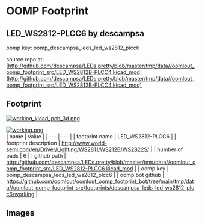 # OOMP Footprint  
## LED_WS2812-PLCC6  by descampsa  
  
oomp key: oomp_descampsa_leds_led_ws2812_plcc6  
  
source repo at: [http://github.com/descampsa/LEDs.pretty/blob/master/tmp/data//oomlout_oomp_footprint_src/LED_WS2812B-PLCC4.kicad_mod](http://github.com/descampsa/LEDs.pretty/blob/master/tmp/data//oomlout_oomp_footprint_src/LED_WS2812B-PLCC4.kicad_mod)  
## Footprint  
  
[![working_kicad_pcb_3d.png](working_kicad_pcb_3d_600.png)](working_kicad_pcb_3d.png)  
  
[![working.png](working_600.png)](working.png)  
| name | value | 
| --- | --- | 
| footprint name | LED_WS2812-PLCC6 | 
| footprint description | http://www.world-semi.com/en/Driver/Lighting/WS2811/WS212B/WS2822S/ | 
| number of pads | 6 | 
| github path | http://github.com/descampsa/LEDs.pretty/blob/master/tmp/data//oomlout_oomp_footprint_src/LED_WS2812-PLCC6.kicad_mod | 
| oomp key | oomp_descampsa_leds_led_ws2812_plcc6 | 
| oomp bot github | https://github.com/oomlout/oomlout_oomp_footprint_bot/tree/main/tmp/data//oomlout_oomp_footprint_src/footprints/descampsa_leds_led_ws2812_plcc6/working | 
## Images  
